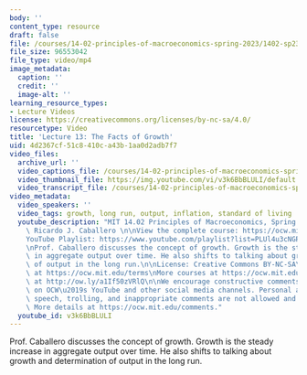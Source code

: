 ```yaml
---
body: ''
content_type: resource
draft: false
file: /courses/14-02-principles-of-macroeconomics-spring-2023/1402-sp23-lecture-13-v2_360p_16_9.mp4
file_size: 96553042
file_type: video/mp4
image_metadata:
  caption: ''
  credit: ''
  image-alt: ''
learning_resource_types:
- Lecture Videos
license: https://creativecommons.org/licenses/by-nc-sa/4.0/
resourcetype: Video
title: 'Lecture 13: The Facts of Growth'
uid: 4d2367cf-51c8-410c-a43b-1aa0d2adb7f7
video_files:
  archive_url: ''
  video_captions_file: /courses/14-02-principles-of-macroeconomics-spring-2023/1Dh5PCeHgt5IVPlpZNZ830fVtVq_OVeMn_transcript.webvtt
  video_thumbnail_file: https://img.youtube.com/vi/v3k6BbBLULI/default.jpg
  video_transcript_file: /courses/14-02-principles-of-macroeconomics-spring-2023/1Dh5PCeHgt5IVPlpZNZ830fVtVq_OVeMn_transcript.pdf
video_metadata:
  video_speakers: ''
  video_tags: growth, long run, output, inflation, standard of living
  youtube_description: "MIT 14.02 Principles of Macroeconomics, Spring 2023\nInstructor:\
    \ Ricardo J. Caballero \n\nView the complete course: https://ocw.mit.edu/courses/14-02-principles-of-macroeconomics-spring-2023/\n\
    YouTube Playlist: https://www.youtube.com/playlist?list=PLUl4u3cNGP62EXoZ4B3_Ob7lRRwpGQxkb\n\
    \nProf. Caballero discusses the concept of growth. Growth is the steady increase\
    \ in aggregate output over time. He also shifts to talking about growth and determination\
    \ of output in the long run.\n\nLicense: Creative Commons BY-NC-SA\nMore information\
    \ at https://ocw.mit.edu/terms\nMore courses at https://ocw.mit.edu\nSupport OCW\
    \ at http://ow.ly/a1If50zVRlQ\n\nWe encourage constructive comments and discussion\
    \ on OCW\u2019s YouTube and other social media channels. Personal attacks, hate\
    \ speech, trolling, and inappropriate comments are not allowed and may be removed.\
    \ More details at https://ocw.mit.edu/comments."
  youtube_id: v3k6BbBLULI
---
```

Prof. Caballero discusses the concept of growth. Growth is the steady increase in aggregate output over time. He also shifts to talking about growth and determination of output in the long run.